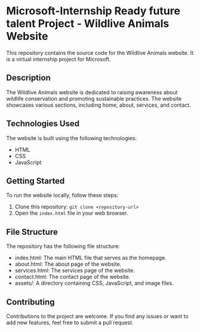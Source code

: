 # Microsoft-Internship Ready future talent Project - Wildlive Animals Website

This repository contains the source code for the Wildlive Animals website. It is a virtual internship project for Microsoft.

## Description

The Wildlive Animals website is dedicated to raising awareness about wildlife conservation and promoting sustainable practices. The website showcases various sections, including home, about, services, and contact.

## Technologies Used

The website is built using the following technologies:

- HTML
- CSS
- JavaScript

## Getting Started

To run the website locally, follow these steps:

1. Clone this repository: `git clone <repository-url>`
2. Open the `index.html` file in your web browser.

## File Structure

The repository has the following file structure:

- index.html: The main HTML file that serves as the homepage.
- about.html: The about page of the website.
- services.html: The services page of the website.
- contact.html: The contact page of the website.
- assets/: A directory containing CSS, JavaScript, and image files.

## Contributing

Contributions to the project are welcome. If you find any issues or want to add new features, feel free to submit a pull request.
